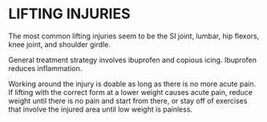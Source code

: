 LIFTING INJURIES
============

The most common lifting injuries seem to be the SI joint, lumbar, hip flexors, knee joint, and shoulder girdle. 

General treatment strategy involves ibuprofen and copious icing. Ibuprofen reduces inflammation.

Working around the injury is doable as long as there is no more acute pain. If lifting with the correct form at a lower weight causes acute pain, reduce weight until there is no pain and start from there, or stay off of exercises that involve the injured area until low weight is painless. 